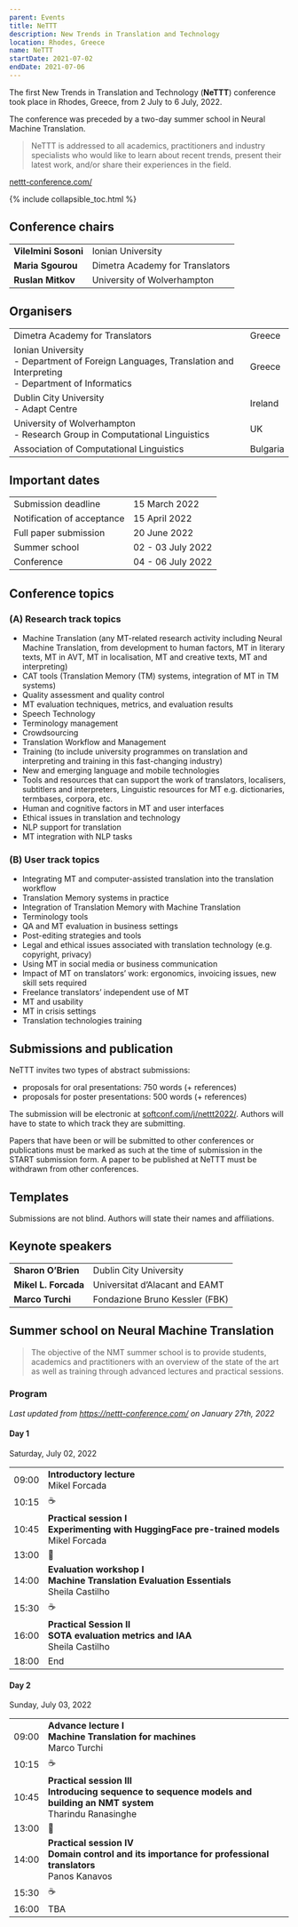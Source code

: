 ```yaml
---
parent: Events
title: NeTTT
description: New Trends in Translation and Technology
location: Rhodes, Greece
name: NeTTT
startDate: 2021-07-02
endDate: 2021-07-06
---
```


The first New Trends in Translation and Technology (**NeTTT**) conference took place in Rhodes, Greece, from 2 July to 6 July, 2022.

The conference was preceded by a two-day summer school in Neural Machine Translation.

> NeTTT is addressed to all academics, practitioners and industry specialists who would like to learn about recent trends, present their latest work, and/or share their experiences in the field.

[nettt-conference.com/](https://nettt-conference.com/)

{% include collapsible_toc.html %}


## Conference chairs

|     |     |
| --- | --- |
| **Vilelmini Sosoni** | Ionian University |
| **Maria Sgourou** | Dimetra Academy for Translators |
| **Ruslan Mitkov** | University of Wolverhampton |


## Organisers

|     |     |
| --- | --- |
| Dimetra Academy for Translators | Greece
| Ionian University <br> - Department of Foreign Languages, Translation and Interpreting <br> - Department of Informatics | Greece |
| Dublin City University <br> - Adapt Centre | Ireland |
| University of Wolverhampton <br> - Research Group in Computational Linguistics | UK |
| Association of Computational Linguistics | Bulgaria |


## Important dates

|     |     |
| --- | --- |
| Submission deadline | 15 March 2022 |
| Notification of acceptance | 15 April 2022 |
| Full paper submission | 20 June 2022 |
| Summer school | 02 - 03 July 2022 |
| Conference | 04 - 06 July 2022 |


## Conference topics

### (A) Research track topics

- Machine Translation (any MT-related research activity including Neural Machine Translation, from development to human factors, MT in literary texts, MT in AVT, MT in localisation, MT and creative texts, MT and interpreting)
- CAT tools (Translation Memory (TM) systems, integration of MT in TM systems)
- Quality assessment and quality control
- MT evaluation techniques, metrics, and evaluation results
- Speech Technology
- Terminology management
- Crowdsourcing
- Translation Workflow and Management
- Training (to include university programmes on translation and interpreting and training in this fast-changing industry)
- New and emerging language and mobile technologies
- Tools and resources that can support the work of translators, localisers, subtitlers and interpreters, Linguistic resources for MT e.g. dictionaries, termbases, corpora, etc.
- Human and cognitive factors in MT and user interfaces
- Ethical issues in translation and technology
- NLP support for translation
- MT integration with NLP tasks

### (B) User track topics

- Integrating MT and computer-assisted translation into the translation workflow  
- Translation Memory systems in practice
- Integration of Translation Memory with Machine Translation
- Terminology tools
- QA and MT evaluation in business settings
- Post-editing strategies and tools
- Legal and ethical issues associated with translation technology (e.g. copyright, privacy)
- Using MT in social media or business communication
- Impact of MT on translators’ work: ergonomics, invoicing issues, new skill sets required
- Freelance translators’ independent use of MT  
- MT and usability
- MT in crisis settings  
- Translation technologies training

## Submissions and publication

NeTTT invites two types of abstract submissions:  

- proposals for oral presentations: 750 words (+ references)
- proposals for poster presentations: 500 words (+ references)

The submission will be electronic at [softconf.com/j/nettt2022/](https://www.softconf.com/j/nettt2022/).
Authors will have to state to which track they are submitting.   

Papers that have been or will be submitted to other conferences or publications must be marked as such at the time of submission in the START submission form.
A paper to be published at NeTTT must be withdrawn from other conferences.  

## Templates

Submissions are not blind.
Authors will state their names and affiliations.

## Keynote speakers

|     |     |
| --- | --- |
| **Sharon O’Brien** | Dublin City University |
| **Mikel L. Forcada** | Universitat d’Alacant and EAMT |
| **Marco Turchi** |  Fondazione Bruno Kessler (FBK) |


## Summer school on Neural Machine Translation

> The objective of the NMT summer school is to provide students, academics and practitioners with an overview of the state of the art as well as training through advanced lectures and practical sessions.

### Program

*Last updated from https://nettt-conference.com/ on January 27th, 2022*

#### Day 1
Saturday, July 02, 2022

|     |     |
| --- | --- |
| 09:00 | **Introductory lecture** <br>Mikel Forcada |
| 10:15 | ☕️ |
| 10:45 | **Practical session I** <br>**Experimenting with HuggingFace pre-trained models** <br>Mikel Forcada |
| 13:00 | 🍴 |
| 14:00 | **Evaluation workshop I** <br>**Machine Translation Evaluation Essentials** <br>Sheila Castilho |
| 15:30 | ☕️ |
| 16:00 | **Practical Session II** <br>**SOTA evaluation metrics and IAA** <br>Sheila Castilho |
| 18:00 | End |

#### Day 2
Sunday, July 03, 2022

|     |     |
| --- | --- |
| 09:00 | **Advance lecture I** <br>**Machine Translation for machines** <br>Marco Turchi |
| 10:15 | ☕️ |
| 10:45 | **Practical session III** <br>**Introducing sequence to sequence models and building an NMT system** <br>Tharindu Ranasinghe |
| 13:00 | 🍴 |
| 14:00 | **Practical session IV** <br>**Domain control and its importance for professional translators** <br>Panos Kanavos |
| 15:30 | ☕️ |
| 16:00 | TBA |

